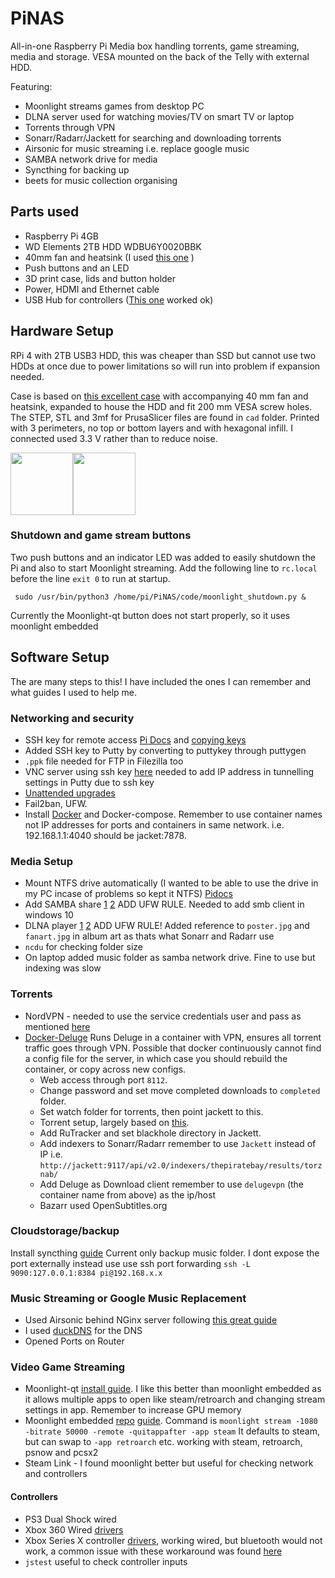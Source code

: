 # PiNAS

All-in-one Raspberry Pi Media box handling torrents, game streaming, media and storage. VESA mounted on the back of the Telly with external HDD.

Featuring:

- Moonlight streams games from desktop PC
- DLNA server used for watching movies/TV on smart TV or laptop
- Torrents through VPN
- Sonarr/Radarr/Jackett for searching and downloading torrents
- Airsonic for music streaming i.e. replace google music
- SAMBA network drive for media
- Syncthing for backing up
- beets for music collection organising

## Parts used

- Raspberry Pi 4GB
- WD Elements 2TB HDD WDBU6Y0020BBK
- 40mm fan and heatsink (I used [this one](https://www.ebay.co.uk/itm/Raspberry-Pi-Fan-Heatsink-Cooling-Kit-rubber-silicone-feet-40mm-5V-Pi4-4b-3-3b/133433997199?ssPageName=STRK%3AMEBIDX%3AIT&_trksid=p2057872.m2749.l2649) )
- Push buttons and an LED
- 3D print case, lids and button holder
- Power, HDMI and Ethernet cable
- USB Hub for controllers ([This one](https://www.amazon.co.uk/gp/product/B07L32B9C2/ref=ppx_yo_dt_b_asin_title_o00_s00?ie=UTF8&psc=1) worked ok)

## Hardware Setup

RPi 4 with 2TB USB3 HDD, this was cheaper than SSD but cannot use two HDDs at once due to power limitations so will run into problem if expansion needed.

Case is based on [this excellent case](https://www.thingiverse.com/thing:3723481) with accompanying 40 mm fan and heatsink, expanded to house the HDD and fit 200 mm VESA screw holes. The STEP, STL and 3mf for PrusaSlicer files are found in `cad` folder. Printed with 3 perimeters, no top or bottom layers and with hexagonal infill. I connected used 3.3 V rather than to reduce noise.

<img src="https://your-image-url.type" width="100" height="100"><img src="https://your-image-url.type" width="100" height="100">

### Shutdown and game stream buttons

Two push buttons and an indicator LED was added to easily shutdown the Pi and also to start Moonlight streaming. Add the following line to `rc.local` before the line `exit 0` to run at startup.

` sudo /usr/bin/python3 /home/pi/PiNAS/code/moonlight_shutdown.py &`

Currently the Moonlight-qt button does not start properly, so it uses moonlight embedded

## Software Setup

The are many steps to this! I have included the ones I can remember and what guides I used to help me. 

### Networking and security

- SSH key for remote access [Pi Docs](https://www.raspberrypi.org/documentation/remote-access/ssh/) and [copying keys](https://www.raspberrypi.org/documentation/remote-access/ssh/)
- Added SSH key to Putty by converting to puttykey through puttygen
- `.ppk` file needed for FTP in Filezilla too
- VNC server using ssh key [here](https://helpdeskgeek.com/how-to/tunnel-vnc-over-ssh/) needed to add IP address in tunnelling settings in Putty due to ssh key
- [Unattended upgrades](https://raspberrypi.stackexchange.com/a/102350/44732)
- Fail2ban, UFW.
- Install [Docker](https://dev.to/rohansawant/installing-docker-and-docker-compose-on-the-raspberry-pi-in-5-simple-steps-3mgl ) and Docker-compose. Remember to use container names not IP addresses for ports and containers in same network. i.e. 192.168.1.1:4040 should be jacket:7878.

### Media Setup

- Mount NTFS drive automatically (I wanted to be able to use the drive in my PC incase of problems so kept it NTFS) [Pidocs](https://www.raspberrypi.org/documentation/configuration/external-storage.md)
- Add SAMBA share [1](https://magpi.raspberrypi.org/articles/raspberry-pi-samba-file-server) [2](https://www.raspberrypi.org/documentation/remote-access/samba.md) ADD UFW RULE. Needed to add smb client in windows 10
- DLNA player [1](https://pimylifeup.com/raspberrypi-minidlna/) [2](https://www.raspberrypi.org/forums/viewtopic.php?t=251651) ADD UFW RULE! Added reference to `poster.jpg` and `fanart.jpg` in album art as thats what Sonarr and Radarr use
- `ncdu` for checking folder size
- On laptop added music folder as samba network drive. Fine to use but indexing was slow

### Torrents

- NordVPN - needed to use the service credentials user and pass as mentioned [here](https://support.nordvpn.com/Connectivity/Linux/1047409422/How-can-I-connect-to-NordVPN-using-Linux-Terminal.htm)
- [Docker-Deluge](https://github.com/Jimbles/docker-deluge-openvpn) Runs Deluge in a container with VPN, ensures all torrent traffic goes through VPN. Possible that docker continuously cannot find a config file for the server, in which case you should rebuild the container, or copy across new configs.
  - Web access through port `8112`.
  - Change password and set move completed downloads to `completed` folder.
  - Set watch folder for torrents, then point jackett to this.
  - Torrent setup, largely based on [this](https://github.com/sebgl/htpc-download-box).
  - Add RuTracker and set blackhole directory in Jackett.
  - Add indexers to Sonarr/Radarr remember to use `Jackett` instead of IP i.e. `http://jackett:9117/api/v2.0/indexers/thepiratebay/results/torznab/`
  - Add Deluge as Download client remember to use `delugevpn` (the container name from above) as the ip/host
  - Bazarr used OpenSubtitles.org

### Cloudstorage/backup

Install syncthing [guide](https://pimylifeup.com/raspberry-pi-syncthing/) 
Current only backup music folder. I dont expose the port externally instead use use ssh port forwarding `ssh -L 9090:127.0.0.1:8384 pi@192.168.x.x`

### Music Streaming or Google Music Replacement

- Used Airsonic behind NGinx server following [this great guide](https://youtu.be/bozkNMUfqKM) 
- I used [duckDNS](https://www.duckdns.org/) for the DNS
- Opened Ports on Router

### Video Game Streaming

- Moonlight-qt [install guide](https://github.com/moonlight-stream/moonlight-docs/wiki/Installing-Moonlight-Qt-on-Raspberry-Pi-4). I like this better than moonlight embedded as it allows multiple apps to open like steam/retroarch and changing stream settings in app. Remember to increase GPU memory
- Moonlight embedded [repo](https://github.com/irtimmer/moonlight-embedded) [guide](https://www.howtogeek.com/220969/turn-a-raspberry-pi-into-a-steam-machine-with-moonlight/). Command is `moonlight stream -1080 -bitrate 50000 -remote -quitappafter -app steam` It defaults to steam, but can swap to `-app retroarch` etc. working with steam, retroarch, psnow and pcsx2
- Steam Link - I found moonlight better but useful for checking network and controllers

#### Controllers

- PS3 Dual Shock wired
- Xbox 360 Wired [drivers](https://github.com/atar-axis/xpadneo)
- Xbox Series X controller [drivers](https://github.com/atar-axis/xpadneo), working wired, but bluetooth would not work, a common issue with these workaround was found [here](https://github.com/atar-axis/xpadneo/issues/259)
- `jstest` useful to check controller inputs
